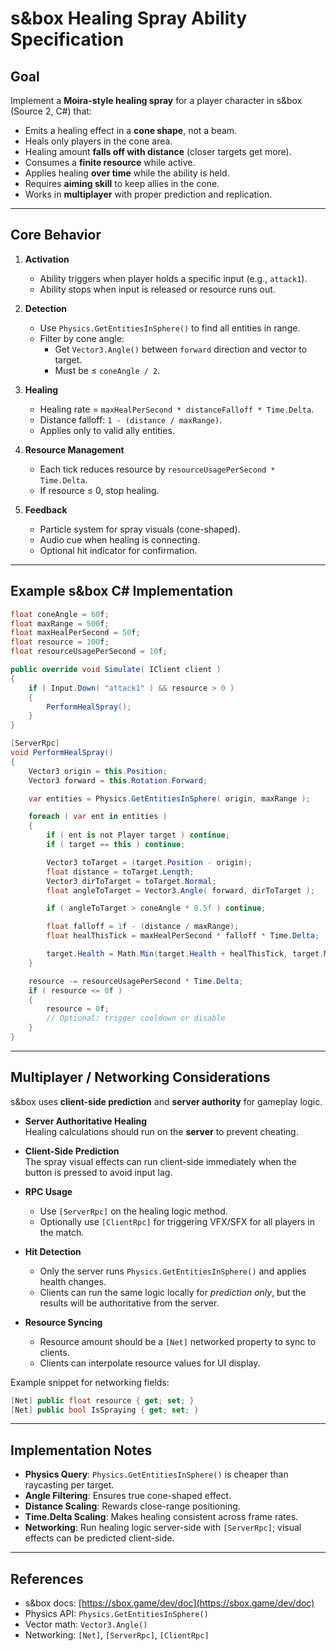 # s&box Healing Spray Ability Specification

## Goal
Implement a **Moira-style healing spray** for a player character in s&box (Source 2, C#) that:
- Emits a healing effect in a **cone shape**, not a beam.
- Heals only players in the cone area.
- Healing amount **falls off with distance** (closer targets get more).
- Consumes a **finite resource** while active.
- Applies healing **over time** while the ability is held.
- Requires **aiming skill** to keep allies in the cone.
- Works in **multiplayer** with proper prediction and replication.

---

## Core Behavior
1. **Activation**
   - Ability triggers when player holds a specific input (e.g., `attack1`).
   - Ability stops when input is released or resource runs out.

2. **Detection**
   - Use `Physics.GetEntitiesInSphere()` to find all entities in range.
   - Filter by cone angle:  
     - Get `Vector3.Angle()` between `forward` direction and vector to target.
     - Must be ≤ `coneAngle / 2`.

3. **Healing**
   - Healing rate = `maxHealPerSecond * distanceFalloff * Time.Delta`.
   - Distance falloff: `1 - (distance / maxRange)`.
   - Applies only to valid ally entities.

4. **Resource Management**
   - Each tick reduces resource by `resourceUsagePerSecond * Time.Delta`.
   - If resource ≤ 0, stop healing.

5. **Feedback**
   - Particle system for spray visuals (cone-shaped).
   - Audio cue when healing is connecting.
   - Optional hit indicator for confirmation.

---

## Example s&box C# Implementation

```csharp
float coneAngle = 60f;
float maxRange = 500f;
float maxHealPerSecond = 50f;
float resource = 100f;
float resourceUsagePerSecond = 10f;

public override void Simulate( IClient client )
{
    if ( Input.Down( "attack1" ) && resource > 0 )
    {
        PerformHealSpray();
    }
}

[ServerRpc]
void PerformHealSpray()
{
    Vector3 origin = this.Position;
    Vector3 forward = this.Rotation.Forward;

    var entities = Physics.GetEntitiesInSphere( origin, maxRange );

    foreach ( var ent in entities )
    {
        if ( ent is not Player target ) continue; 
        if ( target == this ) continue;

        Vector3 toTarget = (target.Position - origin);
        float distance = toTarget.Length;
        Vector3 dirToTarget = toTarget.Normal;
        float angleToTarget = Vector3.Angle( forward, dirToTarget );

        if ( angleToTarget > coneAngle * 0.5f ) continue;

        float falloff = 1f - (distance / maxRange);
        float healThisTick = maxHealPerSecond * falloff * Time.Delta;

        target.Health = Math.Min(target.Health + healThisTick, target.MaxHealth);
    }

    resource -= resourceUsagePerSecond * Time.Delta;
    if ( resource <= 0f )
    {
        resource = 0f;
        // Optional: trigger cooldown or disable
    }
}
```

---

## Multiplayer / Networking Considerations
s&box uses **client-side prediction** and **server authority** for gameplay logic.

- **Server Authoritative Healing**  
  Healing calculations should run on the **server** to prevent cheating.
  
- **Client-Side Prediction**  
  The spray visual effects can run client-side immediately when the button is pressed to avoid input lag.

- **RPC Usage**  
  - Use `[ServerRpc]` on the healing logic method.
  - Optionally use `[ClientRpc]` for triggering VFX/SFX for all players in the match.

- **Hit Detection**  
  - Only the server runs `Physics.GetEntitiesInSphere()` and applies health changes.
  - Clients can run the same logic locally for *prediction only*, but the results will be authoritative from the server.

- **Resource Syncing**  
  - Resource amount should be a `[Net]` networked property to sync to clients.
  - Clients can interpolate resource values for UI display.

Example snippet for networking fields:
```csharp
[Net] public float resource { get; set; }
[Net] public bool IsSpraying { get; set; }
```

---

## Implementation Notes
- **Physics Query**: `Physics.GetEntitiesInSphere()` is cheaper than raycasting per target.
- **Angle Filtering**: Ensures true cone-shaped effect.
- **Distance Scaling**: Rewards close-range positioning.
- **Time.Delta Scaling**: Makes healing consistent across frame rates.
- **Networking**: Run healing logic server-side with `[ServerRpc]`; visual effects can be predicted client-side.

---

## References
- s&box docs: [https://sbox.game/dev/doc](https://sbox.game/dev/doc)
- Physics API: `Physics.GetEntitiesInSphere()`
- Vector math: `Vector3.Angle()`
- Networking: `[Net]`, `[ServerRpc]`, `[ClientRpc]`
